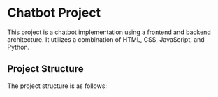 # Chatbot Project

This project is a chatbot implementation using a frontend and backend architecture. It utilizes a combination of HTML, CSS, JavaScript, and Python.

## Project Structure

The project structure is as follows:



